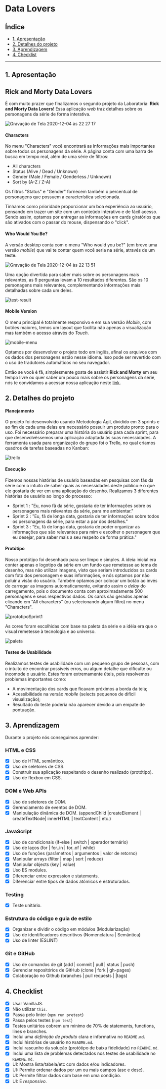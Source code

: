 # Data Lovers

## Índice

* [1. Apresentação](#1-apresentação)
* [2. Detalhes do projeto](#2-detalhes-do-projeto)
* [3. Aprendizagem](#3-aprendizagem)
* [4. Checklist](#4-checklist)

***

## 1. Apresentação

## Rick and Morty Data Lovers

É com muito prazer que finalizamos o segundo projeto da Laboratoria: **Rick and Morty Data Lovers**!
Essa aplicação _web_ traz detalhes sobre os personagens da série de forma interativa.

![Gravação de Tela 2020-12-04 às 22 27 17](https://user-images.githubusercontent.com/71895567/101230862-cb582080-3686-11eb-9909-12b1c7becf7f.gif)


#### Characters

No menu "Characters" você encontrará as informações mais importantes sobre todos os personagens da série. 
A página conta com uma barra de busca em tempo real, além de uma série de filtros:
* All characters
* Status (Alive / Dead / Unknown)
* Gender (Male / Female / Genderless / Unknown)
* Sort by (A-Z / Z-A)

Os filtros "Status" e "Gender"  fornecem também o percentual de personagens que possuem a característica selecionada.

Tínhamos como prioridade proporcionar um boa experiência ao usuário, pensando em trazer um site com um conteúdo
interativo e de fácil acesso. Sendo assim, optamos por entregar as informações em cards giratórios que são ativados com o passar do mouse, dispensando o "click".


#### Who Would You Be?

A versão desktop conta com o menu "Who would you be?" (em breve uma versão _mobile_) que vai te contar quem você seria na série, através de um teste.

![Gravação de Tela 2020-12-04 às 22 13 51](https://user-images.githubusercontent.com/71895567/101231113-d1023600-3687-11eb-8c3c-98d5ff7faea8.gif)

 
Uma opção divertida para saber mais sobre os personagens mais relevantes, as 9 perguntas levam a 10 resultados diferentes.
São os 10 personagens mais relevantes, complementando informações mais detalhadas sobre cada um deles.


![test-result](https://user-images.githubusercontent.com/71895567/101259003-0b5de880-3705-11eb-9fda-65de03e98522.png)


#### Mobile Version

O menu principal é totalmente responsivo e em sua versão _Mobile_, com botões maiores, temos um layout que facilita não apenas a visualização mas também o acesso através do _Touch_.


![mobile-menu](https://user-images.githubusercontent.com/71895567/101231652-7965c980-368b-11eb-9904-21678db18a6e.png)


Optamos por desenvolver o projeto todo em inglês, afinal os arquivos com os dados dos personagens estão nesse idioma.
Isso pode ser revertido com o uso de tradutores automáticos no seu navegador.


Então se você é fã, simplesmente gosta de assistir **Rick and Morty** em seu tempo livre ou quer saber um pouco mais
sobre os personagens da série, nós te convidamos a acessar nossa aplicação neste [link](https://letbrasil.github.io/SAP005-data-lovers).


## 2. Detalhes do projeto

#### Planejamento

O projeto foi desenvolvido usando Metodologia Ágil, dividido em 3 sprints e ao fim de cada uma delas era necessário possuir um produto
pronto para o uso. 
Foi necessário preparar uma história do usuário para cada sprint, para que desenvolvêssemos uma aplicação adaptada às suas necessidades. 
A ferramenta usada para organização do grupo foi o Trello, no qual criamos quadros de tarefas baseadas no Kanban:


![trello](https://user-images.githubusercontent.com/71895567/101232349-00b53c00-3690-11eb-81c0-f90b1a4bd028.png)


#### Execução

Fizemos nossas histórias de usuário baseadas em pesquisas com fãs da série com o intuito de saber quais as necessidades deste público
e o que ele gostaria de ver em uma aplicação do desenho. 
Realizamos 3 diferentes histórias de usuário ao longo do processo:
- Sprint 1 : "Eu, novo fã da série, gostaria de ter informações sobre os personagens mais relevantes da série, para me ambientar."
- Sprint 2 : "Eu, fã de longa data, gostaria de ter informações sobre todos os personagens da série, para estar a par dos detalhes."
- Sprint 3 : "Eu, fã de longa data, gostaria de poder organizar as informações que são relevantes para mim e escolher o personagem que
eu desejar, para saber mais a seu respeito de forma prática."


#### Protótipo

Nosso protótipo foi desenhado para ser limpo e simples.
A ideia inicial era conter apenas o logotipo da série em um fundo que remetesse ao tema do desenho, mas não utilizar imagens, visto que 
seriam introduzidos os cards com foto dos personagem e suas informações, e nós optamos por não poluir a visão do usuário.
Também optamos por colocar um botão ao invés de carregar as imagens automaticamente, evitando assim o _delay_ do carregamento, pois o documento 
conta com aproximadamente 500 personagens e seus respectivos dados. 
Os cards são gerados apenas clicando em "All characters" (ou selecionando algum filtro) no menu "Characters".

![prototipoSprint1](https://user-images.githubusercontent.com/71895567/101232692-d6647e00-3691-11eb-8d44-806950104b34.png)

As cores foram escolhidas com base na paleta da série e a idéia era que o visual remetesse à tecnologia e ao universo.

![paleta](https://user-images.githubusercontent.com/71895567/101232955-c352ad80-3693-11eb-955f-09caa398e73c.jpg)

#### Testes de Usabilidade

Realizamos testes de usabilidade com um pequeno grupo de pessoas, com o intuito de encontrar possiveís erros, ou algum detalhe que 
dificulte ou incomode o usuário. Estes foram extremamente úteis, pois resolvemos problemas importantes como:
- A movimentação dos cards que ficavam próximos a borda da tela;
- Acessibilidade na versão _mobile_ (selects pequenos de difícil visualização);
- Resultado do teste poderia não aparecer devido a um empate de pontuação.


## 3. Aprendizagem

Durante o projeto nós conseguimos aprender:

### HTML e CSS

* [X] Uso de HTML semântico.
* [X] Uso de seletores de CSS.
* [X] Construir sua aplicação respeitando o desenho realizado (protótipo).
* [X] Uso de flexbox em CSS.

### DOM e Web APIs

* [X] Uso de seletores de DOM.
* [X] Gerenciamento de eventos de DOM.
* [X] Manipulação dinâmica de DOM. (appendChild |createElement | createTextNode| innerHTML | textContent | etc.)

### JavaScript

* [X] Uso de condicionais (if-else | switch | operador ternário)
* [X] Uso de laços (for | for..in | for..of | while)
* [X] Uso de funções (parâmetros | argumentos | valor de retorno)
* [X] Manipular arrays (filter | map | sort | reduce)
* [X] Manipular objects (key | value)
* [X] Uso ES modules.
* [X] Diferenciar entre expression e statements.
* [X] Diferenciar entre tipos de dados atômicos e estruturados.

### Testing

* [X] Teste unitário.

### Estrutura do código e guia de estilo

* [X] Organizar e dividir o código em módulos (Modularização)
* [X] Uso de identificadores descritivos (Nomenclatura | Semântica)
* [X] Uso de linter (ESLINT)

### Git e GitHub

* [X] Uso de comandos de git (add | commit | pull | status | push)
* [X] Gerenciar repositórios de GitHub (clone | fork | gh-pages)
* [X] Colaboração no Github (branches | pull requests | |tags)

## 4. Checklist

* [X] Usar VanillaJS.
* [X] Não utilizar `this`.
* [X] Passa pelo linter (`npm run pretest`)
* [X] Passa pelos testes (`npm test`)
* [X] Testes unitários cobrem um mínimo de 70% de statements, functions, lines e
  branches.
* [X] Inclui uma _definição de produto_ clara e informativa no `README.md`.
* [X] Inclui histórias de usuário no `README.md`.
* [X] Inclui rascunho da solução (protótipo de baixa fidelidade) no `README.md`.
* [X] Inclui uma lista de problemas detectados nos testes de usabilidade no
  `README.md`.
* [X] UI: Mostra lista/tabela/etc com dados e/ou indicadores.
* [X] UI: Permite ordenar dados por um ou mais campos (asc e desc).
* [X] UI: Permite filtrar dados com base em uma condição.
* [X] UI: É _responsivo_.
